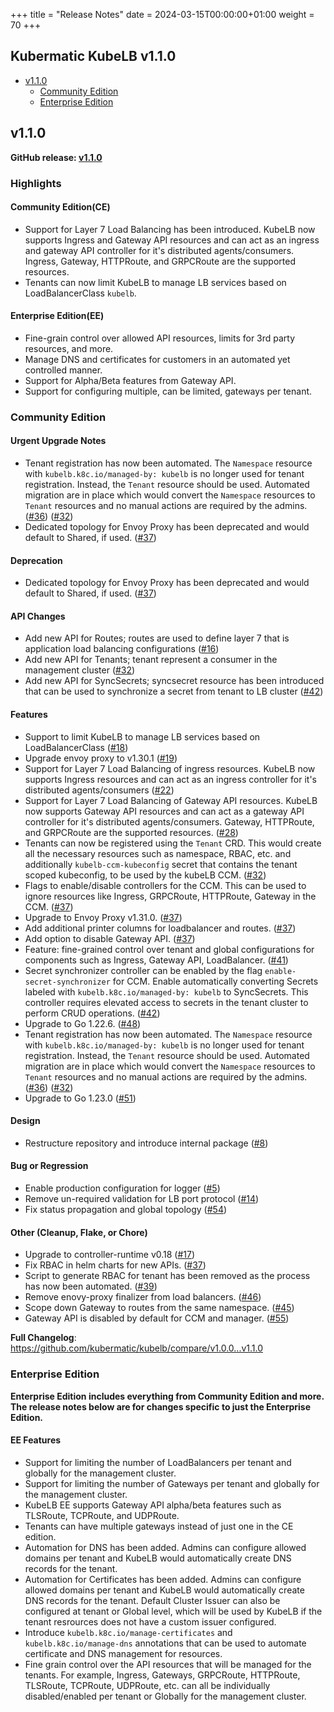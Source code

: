 +++
title = "Release Notes"
date = 2024-03-15T00:00:00+01:00
weight = 70
+++

## Kubermatic KubeLB v1.1.0

- [v1.1.0](#v110)
  - [Community Edition](#community-edition)
  - [Enterprise Edition](#enterprise-edition)

## v1.1.0

**GitHub release: [v1.1.0](https://github.com/kubermatic/kubelb/releases/tag/v1.1.0)**

### Highlights

#### Community Edition(CE)

- Support for Layer 7 Load Balancing has been introduced. KubeLB now supports Ingress and Gateway API resources and can act as an ingress and gateway API controller for it's distributed agents/consumers. Ingress, Gateway, HTTPRoute, and GRPCRoute are the supported resources.
- Tenants can now limit KubeLB to manage LB services based on LoadBalancerClass `kubelb`.

#### Enterprise Edition(EE)

- Fine-grain control over allowed API resources, limits for 3rd party resources, and more.
- Manage DNS and certificates for customers in an automated yet controlled manner.
- Support for Alpha/Beta features from Gateway API.
- Support for configuring multiple, can be limited, gateways per tenant.

### Community Edition

#### Urgent Upgrade Notes

- Tenant registration has now been automated. The `Namespace` resource with `kubelb.k8c.io/managed-by: kubelb` is no longer used for tenant registration. Instead, the `Tenant` resource should be used. Automated migration are in place which would convert the `Namespace` resources to `Tenant` resources and no manual actions are required by the admins. ([#36](https://github.com/kubermatic/kubelb/pull/36)) ([#32](https://github.com/kubermatic/kubelb/pull/32))
- Dedicated topology for Envoy Proxy has been deprecated and would default to Shared, if used. ([#37](https://github.com/kubermatic/kubelb/pull/37))

#### Deprecation

- Dedicated topology for Envoy Proxy has been deprecated and would default to Shared, if used. ([#37](https://github.com/kubermatic/kubelb/pull/37))

#### API Changes

- Add new API for Routes; routes are used to define layer 7 that is application load balancing configurations ([#16](https://github.com/kubermatic/kubelb/pull/16))
- Add new API for Tenants; tenant represent a consumer in the management cluster ([#32](https://github.com/kubermatic/kubelb/pull/32))
- Add new API for SyncSecrets; syncsecret resource has been introduced that can be used to synchronize a secret from tenant to LB cluster ([#42](https://github.com/kubermatic/kubelb/pull/42))

#### Features

- Support to limit KubeLB to manage LB services based on LoadBalancerClass ([#18](https://github.com/kubermatic/kubelb/pull/18))
- Upgrade envoy proxy to v1.30.1 ([#19](https://github.com/kubermatic/kubelb/pull/19))
- Support for Layer 7 Load Balancing of ingress resources. KubeLB now supports Ingress resources and can act as an ingress controller for it's distributed agents/consumers ([#22](https://github.com/kubermatic/kubelb/pull/22))
- Support for Layer 7 Load Balancing of Gateway API resources. KubeLB now supports Gateway API resources and can act as a gateway API controller for it's distributed agents/consumers. Gateway, HTTPRoute, and GRPCRoute are the supported resources. ([#28](https://github.com/kubermatic/kubelb/pull/28))
- Tenants can now be registered using the `Tenant` CRD. This would create all the necessary resources such as namespace, RBAC, etc. and additionally `kubelb-ccm-kubeconfig` secret that contains the tenant scoped kubeconfig, to be used by the kubeLB CCM. ([#32](https://github.com/kubermatic/kubelb/pull/32))
- Flags to enable/disable controllers for the CCM. This can be used to ignore resources like Ingress, GRPCRoute, HTTPRoute, Gateway in the CCM. ([#37](https://github.com/kubermatic/kubelb/pull/37))
- Upgrade to Envoy Proxy v1.31.0. ([#37](https://github.com/kubermatic/kubelb/pull/37))
- Add additional printer columns for loadbalancer and routes. ([#37](https://github.com/kubermatic/kubelb/pull/37))
- Add option to disable Gateway API. ([#37](https://github.com/kubermatic/kubelb/pull/37))
- Feature: fine-grained control over tenant and global configurations for components such as Ingress, Gateway API, LoadBalancer. ([#41](https://github.com/kubermatic/kubelb/pull/41))
- Secret synchronizer controller can be enabled by the flag `enable-secret-synchronizer` for CCM. Enable automatically converting Secrets labeled with `kubelb.k8c.io/managed-by: kubelb` to SyncSecrets.  This controller requires elevated access to secrets in the tenant cluster to perform CRUD operations. ([#42](https://github.com/kubermatic/kubelb/pull/42))
- Upgrade to Go 1.22.6. ([#48](https://github.com/kubermatic/kubelb/pull/48))
- Tenant registration has now been automated. The `Namespace` resource with `kubelb.k8c.io/managed-by: kubelb` is no longer used for tenant registration. Instead, the `Tenant` resource should be used. Automated migration are in place which would convert the `Namespace` resources to `Tenant` resources and no manual actions are required by the admins. ([#36](https://github.com/kubermatic/kubelb/pull/36)) ([#32](https://github.com/kubermatic/kubelb/pull/32))
- Upgrade to Go 1.23.0 ([#51](https://github.com/kubermatic/kubelb/pull/51))

#### Design

- Restructure repository and introduce internal package ([#8](https://github.com/kubermatic/kubelb/pull/8))

#### Bug or Regression

- Enable production configuration for logger ([#5](https://github.com/kubermatic/kubelb/pull/5))
- Remove un-required validation for LB port protocol ([#14](https://github.com/kubermatic/kubelb/pull/14))
- Fix status propagation and global topology ([#54](https://github.com/kubermatic/kubelb/pull/54))

#### Other (Cleanup, Flake, or Chore)

- Upgrade to controller-runtime v0.18 ([#17](https://github.com/kubermatic/kubelb/pull/17))
- Fix RBAC in helm charts for new APIs. ([#37](https://github.com/kubermatic/kubelb/pull/37))
- Script to generate RBAC for tenant has been removed as the process has now been automated. ([#39](https://github.com/kubermatic/kubelb/pull/39))
- Remove enovy-proxy finalizer from load balancers. ([#46](https://github.com/kubermatic/kubelb/pull/46))
- Scope down Gateway to routes from the same namespace. ([#45](https://github.com/kubermatic/kubelb/pull/45))
- Gateway API is disabled by default for CCM and manager. ([#55](https://github.com/kubermatic/kubelb/pull/55))

**Full Changelog**: <https://github.com/kubermatic/kubelb/compare/v1.0.0...v1.1.0>

### Enterprise Edition

**Enterprise Edition includes everything from Community Edition and more. The release notes below are for changes specific to just the Enterprise Edition.**

#### EE Features

- Support for limiting the number of LoadBalancers per tenant and globally for the management cluster.
- Support for limiting the number of Gateways per tenant and globally for the management cluster.
- KubeLB EE supports Gateway API alpha/beta features such as TLSRoute, TCPRoute, and UDPRoute.
- Tenants can have multiple gateways instead of just one in the CE edition.
- Automation for DNS has been added. Admins can configure allowed domains per tenant and KubeLB would automatically create DNS records for the tenant.
- Automation for Certificates has been added. Admins can configure allowed domains per tenant and KubeLB would automatically create DNS records for the tenant. Default Cluster Issuer can also be configured at tenant or Global level, which will be used by KubeLB if the tenant resrources does not have a custom issuer configured.
- Introduce `kubelb.k8c.io/manage-certificates` and `kubelb.k8c.io/manage-dns` annotations that can be used to automate certificate and DNS management for resources.
- Fine grain control over the API resources that will be managed for the tenants. For example, Ingress, Gateways, GRPCRoute, HTTPRoute, TLSRoute, TCPRoute, UDPRoute, etc. can all be individually disabled/enabled per tenant or Globally for the management cluster.
